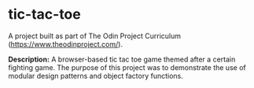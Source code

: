 # tic-tac-toe
A project built as part of The Odin Project Curriculum (https://www.theodinproject.com/).

**Description:** A browser-based tic tac toe game themed after a certain fighting game. The purpose of this project was to demonstrate the use of modular design patterns and object factory functions.